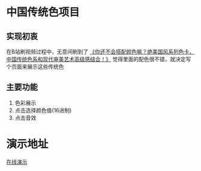 # 中国传统色项目

## 实现初衷
在B站刷视频过程中，无意间刷到了 [《你还不会搭配颜色嘛？绝美国风系列色卡，中国传统色系和现代审美艺术高级感结合！》](https://www.bilibili.com/video/BV1dY4y1g7BD)
觉得里面的配色很不错，就决定写个页面来展示这些传统色

## 主要功能
1. 色彩展示
2. 点击选择颜色值(16进制)
3. 点击音效

# 演示地址
[在线演示](https://chenkuan.vip/chinese-tranditional-colors/)

